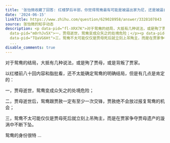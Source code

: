 ```yaml
---
title: '张怡微收藏了回答: 红楼梦后半部，你觉得鸳鸯最有可能是被逼出家为尼，还是被逼自尽，或者是其他的结局？'
date: '2024-06-15'
linkTitle: https://www.zhihu.com/question/629028958/answer/3328107843
source: 张怡微的知乎动态
description: <p data-pid="fl-XRX7K">对于鸳鸯的结局，大抵有几种说法，或是殉了贾母，或是背叛了贾家。</p><p data-pid="Y6CBasfu">以红楼前八十回内容和脂批看，还不太能确定鸳鸯的明确结局，但是有几点是肯定的：</p><p
  data-pid="m0rhJv5X">一，贾母逝世，鸳鸯变成众矢之的处境危险；</p><p data-pid="zTolwcUZ">二，贾母逝世后，鸳鸯跟贾赦一定有至少一次交锋，贾赦绝不会放过报复鸳鸯的机会；</p><p
  data-pid="TQaVG6Ht">三，鸳鸯不太可能仅仅是贾母死后就立刻上吊殉主，而是在贾家争夺贾母遗产的漩涡中不断下坠。</p><p data-pid="3zTqgSdJ">鸳鸯的身份很特
  ...
disable_comments: true
---
```

<p data-pid="fl-XRX7K">对于鸳鸯的结局，大抵有几种说法，或是殉了贾母，或是背叛了贾家。</p><p data-pid="Y6CBasfu">以红楼前八十回内容和脂批看，还不太能确定鸳鸯的明确结局，但是有几点是肯定的：</p><p data-pid="m0rhJv5X">一，贾母逝世，鸳鸯变成众矢之的处境危险；</p><p data-pid="zTolwcUZ">二，贾母逝世后，鸳鸯跟贾赦一定有至少一次交锋，贾赦绝不会放过报复鸳鸯的机会；</p><p data-pid="TQaVG6Ht">三，鸳鸯不太可能仅仅是贾母死后就立刻上吊殉主，而是在贾家争夺贾母遗产的漩涡中不断下坠。</p><p data-pid="3zTqgSdJ">鸳鸯的身份很特 ...